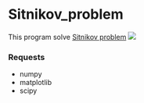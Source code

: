 # Sitnikov_problem
This program solve [Sitnikov problem](https://en.wikipedia.org/wiki/Sitnikov_problem)
![](https://github.com/bdockfn/Sitnikov_problem/blob/main/Sitnikov_Problem_Konfiguration.jpg)

### Requests
- numpy
- matplotlib
- scipy


  

